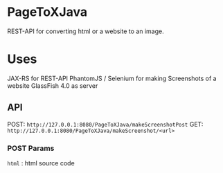 PageToXJava
===========

REST-API for converting html or a website to an image.

# Uses
JAX-RS for REST-API
PhantomJS / Selenium for making Screenshots of a website
GlassFish 4.0 as server

## API

POST: ```http://127.0.0.1:8080/PageToXJava/makeScreenshotPost```
GET: ```http://127.0.0.1:8080/PageToXJava/makeScreenshot/<url>```

### POST Params
```html``` : html source code
